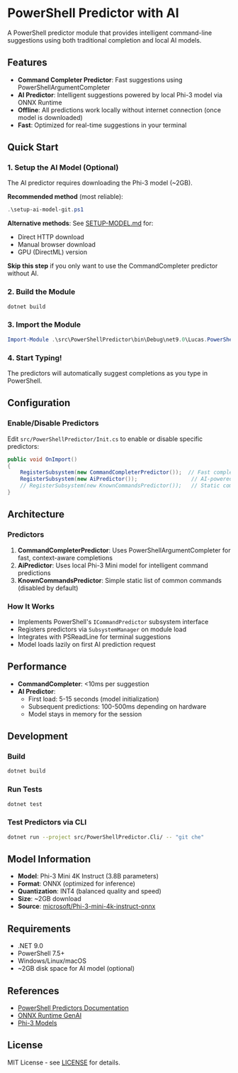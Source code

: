 # PowerShell Predictor with AI

A PowerShell predictor module that provides intelligent command-line suggestions using both traditional completion and local AI models.

## Features

- **Command Completer Predictor**: Fast suggestions using PowerShellArgumentCompleter
- **AI Predictor**: Intelligent suggestions powered by local Phi-3 model via ONNX Runtime
- **Offline**: All predictions work locally without internet connection (once model is downloaded)
- **Fast**: Optimized for real-time suggestions in your terminal

## Quick Start

### 1. Setup the AI Model (Optional)

The AI predictor requires downloading the Phi-3 model (~2GB).

**Recommended method** (most reliable):
```powershell
.\setup-ai-model-git.ps1
```

**Alternative methods**: See [SETUP-MODEL.md](SETUP-MODEL.md) for:
- Direct HTTP download
- Manual browser download
- GPU (DirectML) version

**Skip this step** if you only want to use the CommandCompleter predictor without AI.

### 2. Build the Module

```bash
dotnet build
```

### 3. Import the Module

```powershell
Import-Module .\src\PowerShellPredictor\bin\Debug\net9.0\Lucas.PowerShellPredictor.dll
```

### 4. Start Typing!

The predictors will automatically suggest completions as you type in PowerShell.

## Configuration

### Enable/Disable Predictors

Edit `src/PowerShellPredictor/Init.cs` to enable or disable specific predictors:

```csharp
public void OnImport()
{
    RegisterSubsystem(new CommandCompleterPredictor());  // Fast completions
    RegisterSubsystem(new AiPredictor());                 // AI-powered suggestions
    // RegisterSubsystem(new KnownCommandsPredictor());   // Static command list
}
```

## Architecture

### Predictors

1. **CommandCompleterPredictor**: Uses PowerShellArgumentCompleter for fast, context-aware completions
2. **AiPredictor**: Uses local Phi-3 Mini model for intelligent command predictions
3. **KnownCommandsPredictor**: Simple static list of common commands (disabled by default)

### How It Works

- Implements PowerShell's `ICommandPredictor` subsystem interface
- Registers predictors via `SubsystemManager` on module load
- Integrates with PSReadLine for terminal suggestions
- Model loads lazily on first AI prediction request

## Performance

- **CommandCompleter**: <10ms per suggestion
- **AI Predictor**:
  - First load: 5-15 seconds (model initialization)
  - Subsequent predictions: 100-500ms depending on hardware
  - Model stays in memory for the session

## Development

### Build
```bash
dotnet build
```

### Run Tests
```bash
dotnet test
```

### Test Predictors via CLI
```bash
dotnet run --project src/PowerShellPredictor.Cli/ -- "git che"
```

## Model Information

- **Model**: Phi-3 Mini 4K Instruct (3.8B parameters)
- **Format**: ONNX (optimized for inference)
- **Quantization**: INT4 (balanced quality and speed)
- **Size**: ~2GB download
- **Source**: [microsoft/Phi-3-mini-4k-instruct-onnx](https://huggingface.co/microsoft/Phi-3-mini-4k-instruct-onnx)

## Requirements

- .NET 9.0
- PowerShell 7.5+
- Windows/Linux/macOS
- ~2GB disk space for AI model (optional)

## References

- [PowerShell Predictors Documentation](https://learn.microsoft.com/en-us/powershell/scripting/learn/shell/using-predictors)
- [ONNX Runtime GenAI](https://github.com/microsoft/onnxruntime-genai)
- [Phi-3 Models](https://azure.microsoft.com/en-us/products/phi-3)

## License

MIT License - see [LICENSE](LICENSE) for details.
